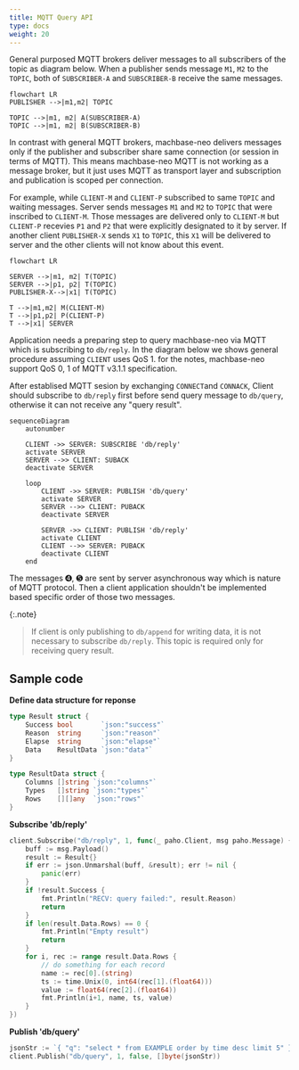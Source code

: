 ```yaml
---
title: MQTT Query API
type: docs
weight: 20
---
```


General purposed MQTT brokers deliver messages to all subscribers of the topic as diagram below. When a publisher sends message `M1`, `M2` to the `TOPIC`, both of `SUBSCRIBER-A` and `SUBSCRIBER-B` receive the same messages. 

```mermaid
flowchart LR
PUBLISHER -->|m1,m2| TOPIC

TOPIC -->|m1, m2| A(SUBSCRIBER-A)
TOPIC -->|m1, m2| B(SUBSCRIBER-B)
```

In contrast with general MQTT brokers, machbase-neo delivers messages only if the publisher and subscriber share same connection (or session in terms of MQTT). This means machbase-neo MQTT is not working as a message broker, but it just uses MQTT as transport layer and subscription and publication is scoped per connection.

For example, while `CLIENT-M` and `CLIENT-P` subscribed to same `TOPIC` and waiting messages.
Server sends messages `M1` and `M2` to `TOPIC` that were inscribed to `CLIENT-M`.
Those messages are delivered only to `CLIENT-M` but `CLIENT-P` recevies `P1` and `P2` that were explicitly designated to it by server. If another client `PUBLISHER-X` sends `X1` to `TOPIC`, this `X1` will be delivered to server and the other clients will not know about this event.

```mermaid
flowchart LR

SERVER -->|m1, m2| T(TOPIC)
SERVER -->|p1, p2| T(TOPIC)
PUBLISHER-X-->|x1| T(TOPIC)

T -->|m1,m2| M(CLIENT-M)
T -->|p1,p2| P(CLIENT-P)
T -->|x1| SERVER
```

Application needs a preparing step to query machbase-neo via MQTT which is subscribing to `db/reply`.
In the diagram below we shows general procedure assuming `CLIENT` uses QoS 1.
for the notes, machbase-neo support QoS 0, 1 of MQTT v3.1.1 specification.

After establised MQTT sesion by exchanging `CONNECT`and `CONNACK`, Client should subscribe to `db/reply` first before send query message to `db/query`, otherwise it can not receive any "query result".

```mermaid
sequenceDiagram
    autonumber

    CLIENT ->> SERVER: SUBSCRIBE 'db/reply'
    activate SERVER
    SERVER -->> CLIENT: SUBACK
    deactivate SERVER

    loop
        CLIENT ->> SERVER: PUBLISH 'db/query'
        activate SERVER
        SERVER -->> CLIENT: PUBACK
        deactivate SERVER

        SERVER ->> CLIENT: PUBLISH 'db/reply'
        activate CLIENT
        CLIENT -->> SERVER: PUBACK
        deactivate CLIENT
    end
```

The messages ➍, ➎ are sent by server asynchronous way which is nature of MQTT protocol. Then a client application shouldn't be implemented based specific order of those two messages.

{:.note}
> If client is only publishing to `db/append` for writing data, it is not necessary to subscribe `db/reply`. This topic is required only for receiving query result.


## Sample code


**Define data structure for reponse**

```go
type Result struct {
	Success bool       `json:"success"`
	Reason  string     `json:"reason"`
	Elapse  string     `json:"elapse"`
	Data    ResultData `json:"data"`
}

type ResultData struct {
	Columns []string `json:"columns"`
	Types   []string `json:"types"`
	Rows    [][]any  `json:"rows"`
}
```

**Subscribe 'db/reply'**

```go
client.Subscribe("db/reply", 1, func(_ paho.Client, msg paho.Message) {
    buff := msg.Payload()
    result := Result{}
    if err := json.Unmarshal(buff, &result); err != nil {
        panic(err)
    }
    if !result.Success {
        fmt.Println("RECV: query failed:", result.Reason)
        return
    }
    if len(result.Data.Rows) == 0 {
        fmt.Println("Empty result")
        return
    }
    for i, rec := range result.Data.Rows {
        // do something for each record
        name := rec[0].(string)
        ts := time.Unix(0, int64(rec[1].(float64)))
        value := float64(rec[2].(float64))
        fmt.Println(i+1, name, ts, value)
    }
})
```

**Publish 'db/query'**

```go
jsonStr := `{ "q": "select * from EXAMPLE order by time desc limit 5" }`
client.Publish("db/query", 1, false, []byte(jsonStr))
```